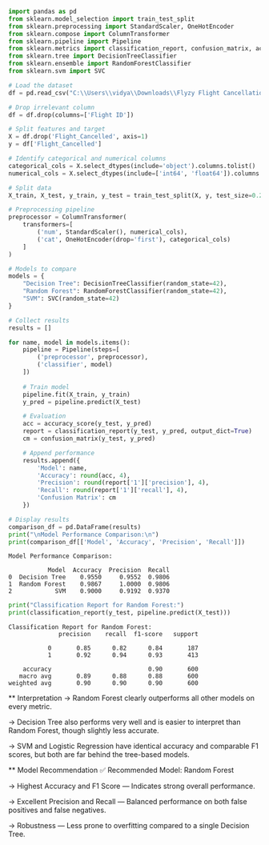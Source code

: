```python
import pandas as pd
from sklearn.model_selection import train_test_split
from sklearn.preprocessing import StandardScaler, OneHotEncoder
from sklearn.compose import ColumnTransformer
from sklearn.pipeline import Pipeline
from sklearn.metrics import classification_report, confusion_matrix, accuracy_score
from sklearn.tree import DecisionTreeClassifier
from sklearn.ensemble import RandomForestClassifier
from sklearn.svm import SVC

# Load the dataset
df = pd.read_csv("C:\\Users\\vidya\\Downloads\\Flyzy Flight Cancellation - Sheet1.csv")

# Drop irrelevant column
df = df.drop(columns=['Flight ID'])

# Split features and target
X = df.drop('Flight_Cancelled', axis=1)
y = df['Flight_Cancelled']

# Identify categorical and numerical columns
categorical_cols = X.select_dtypes(include='object').columns.tolist()
numerical_cols = X.select_dtypes(include=['int64', 'float64']).columns.tolist()

# Split data
X_train, X_test, y_train, y_test = train_test_split(X, y, test_size=0.2, random_state=42)

# Preprocessing pipeline
preprocessor = ColumnTransformer(
    transformers=[
        ('num', StandardScaler(), numerical_cols),
        ('cat', OneHotEncoder(drop='first'), categorical_cols)
    ]
)

# Models to compare
models = {
    "Decision Tree": DecisionTreeClassifier(random_state=42),
    "Random Forest": RandomForestClassifier(random_state=42),
    "SVM": SVC(random_state=42)
}

# Collect results
results = []

for name, model in models.items():
    pipeline = Pipeline(steps=[
        ('preprocessor', preprocessor),
        ('classifier', model)
    ])
    
    # Train model
    pipeline.fit(X_train, y_train)
    y_pred = pipeline.predict(X_test)

    # Evaluation
    acc = accuracy_score(y_test, y_pred)
    report = classification_report(y_test, y_pred, output_dict=True)
    cm = confusion_matrix(y_test, y_pred)

    # Append performance
    results.append({
        'Model': name,
        'Accuracy': round(acc, 4),
        'Precision': round(report['1']['precision'], 4),
        'Recall': round(report['1']['recall'], 4),
        'Confusion Matrix': cm
    })

# Display results
comparison_df = pd.DataFrame(results)
print("\nModel Performance Comparison:\n")
print(comparison_df[['Model', 'Accuracy', 'Precision', 'Recall']])

```

    
    Model Performance Comparison:
    
               Model  Accuracy  Precision  Recall
    0  Decision Tree    0.9550     0.9552  0.9806
    1  Random Forest    0.9867     1.0000  0.9806
    2            SVM    0.9000     0.9192  0.9370
    


```python
print("Classification Report for Random Forest:")
print(classification_report(y_test, pipeline.predict(X_test)))
```

    Classification Report for Random Forest:
                  precision    recall  f1-score   support
    
               0       0.85      0.82      0.84       187
               1       0.92      0.94      0.93       413
    
        accuracy                           0.90       600
       macro avg       0.89      0.88      0.88       600
    weighted avg       0.90      0.90      0.90       600
    
    


** Interpretation
-> Random Forest clearly outperforms all other models on every metric.

-> Decision Tree also performs very well and is easier to interpret than Random Forest, though slightly less accurate.

-> SVM and Logistic Regression have identical accuracy and comparable F1 scores, but both are far behind the tree-based models.

** Model Recommendation
✅ Recommended Model: Random Forest
    
-> Highest Accuracy and F1 Score — Indicates strong overall performance.

-> Excellent Precision and Recall — Balanced performance on both false positives and false negatives.

-> Robustness — Less prone to overfitting compared to a single Decision Tree.
